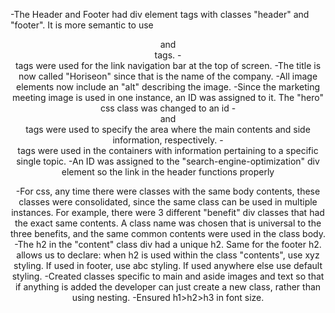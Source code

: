-The Header and Footer had div element tags with classes "header" and "footer". It is more semantic to use <header> and <footer> tags.
-<nav> tags were used for the link navigation bar at the top of screen.
-The title is now called "Horiseon" since that is the name of the company.
-All image elements now include an "alt" describing the image.
-Since the marketing meeting image is used in one instance, an ID was assigned to it. The "hero" css class was changed to an id
-<main> and <aside> tags were used to specify the area where the main contents and side information, respectively.
-<section> tags were used in the containers with information pertaining to a specific single topic. 
-An ID was assigned to the "search-engine-optimization" div element so the link in the header functions properly

-For css, any time there were classes with the same body contents, these classes were consolidated, since the same class can be used in multiple instances.
For example, there were 3 different "benefit" div classes that had the exact same contents. A class name was chosen that is universal to the three benefits,
and the same common contents were used in the class body. 
-The h2 in the "content" class div had a unique h2. Same for the footer h2. 
allows us to declare:
when h2 is used within the class "contents", use xyz styling. If used in footer, use abc styling. If used anywhere else use default styling. 
-Created classes specific to main and aside images and text so that if anything is added the developer can just create a new class, rather than using nesting.
-Ensured h1>h2>h3 in font size.


